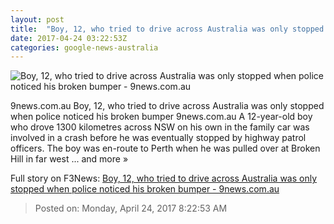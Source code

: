 ```yaml
---
layout: post
title:  "Boy, 12, who tried to drive across Australia was only stopped when police noticed his broken bumper - 9news.com.au"
date: 2017-04-24 03:22:53Z
categories: google-news-australia
---
```


![Boy, 12, who tried to drive across Australia was only stopped when police noticed his broken bumper - 9news.com.au](http://prod.static9.net.au/_/media/2017/04/24/170424_raw_brokenhill.ashx)

9news.com.au Boy, 12, who tried to drive across Australia was only stopped when police noticed his broken bumper 9news.com.au A 12-year-old boy who drove 1300 kilometres across NSW on his own in the family car was involved in a crash before he was eventually stopped by highway patrol officers. The boy was en-route to Perth when he was pulled over at Broken Hill in far west ... and more »


Full story on F3News: [Boy, 12, who tried to drive across Australia was only stopped when police noticed his broken bumper - 9news.com.au](http://www.f3nws.com/n/AfXPE)

> Posted on: Monday, April 24, 2017 8:22:53 AM
